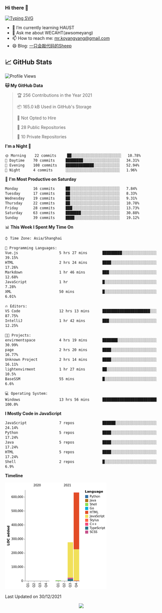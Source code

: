 ### Hi there 👋

[![Typing SVG](https://readme-typing-svg.herokuapp.com?color=%23F78A63&lines=Here+are+some+ideas+to+get+you+started%3A)](https://git.io/typing-svg)

- 🌱 I’m currently learning HAUST
- 💬 Ask me about WECAHT(awsomeyang)
- 📫 How to reach me: mr.koyangyang@gmail.com
- 😄 Blog: [一只会敲代码的Sheep](https://codeyang.pages.dev/)


## &#x1f4c8; GitHub Stats
<!--START_SECTION:waka-->
![Profile Views](http://img.shields.io/badge/Profile%20Views-1-blue)

**🐱 My GitHub Data** 

> 🏆 256 Contributions in the Year 2021
 > 
> 📦 165.0 kB Used in GitHub's Storage 
 > 
> 🚫 Not Opted to Hire
 > 
> 📜 28 Public Repositories 
 > 
> 🔑 10 Private Repositories  
 > 
**I'm a Night 🦉** 

```text
🌞 Morning    22 commits     ██░░░░░░░░░░░░░░░░░░░░░░░   10.78% 
🌆 Daytime    70 commits     ████████░░░░░░░░░░░░░░░░░   34.31% 
🌃 Evening    108 commits    █████████████░░░░░░░░░░░░   52.94% 
🌙 Night      4 commits      ░░░░░░░░░░░░░░░░░░░░░░░░░   1.96%

```
📅 **I'm Most Productive on Saturday** 

```text
Monday       16 commits     ██░░░░░░░░░░░░░░░░░░░░░░░   7.84% 
Tuesday      17 commits     ██░░░░░░░░░░░░░░░░░░░░░░░   8.33% 
Wednesday    19 commits     ██░░░░░░░░░░░░░░░░░░░░░░░   9.31% 
Thursday     22 commits     ██░░░░░░░░░░░░░░░░░░░░░░░   10.78% 
Friday       28 commits     ███░░░░░░░░░░░░░░░░░░░░░░   13.73% 
Saturday     63 commits     ███████░░░░░░░░░░░░░░░░░░   30.88% 
Sunday       39 commits     ████░░░░░░░░░░░░░░░░░░░░░   19.12%

```


📊 **This Week I Spent My Time On** 

```text
⌚︎ Time Zone: Asia/Shanghai

💬 Programming Languages: 
Vue.js                   5 hrs 27 mins       █████████░░░░░░░░░░░░░░░░   39.15% 
HTML                     2 hrs 24 mins       ████░░░░░░░░░░░░░░░░░░░░░   17.26% 
Markdown                 1 hr 46 mins        ███░░░░░░░░░░░░░░░░░░░░░░   12.68% 
JavaScript               1 hr                █░░░░░░░░░░░░░░░░░░░░░░░░   7.28% 
XML                      50 mins             █░░░░░░░░░░░░░░░░░░░░░░░░   6.01%

🔥 Editors: 
VS Code                  12 hrs 13 mins      ██████████████████████░░░   87.75% 
IntelliJ                 1 hr 42 mins        ███░░░░░░░░░░░░░░░░░░░░░░   12.25%

🐱‍💻 Projects: 
envirmentspace           4 hrs 19 mins       ███████░░░░░░░░░░░░░░░░░░   30.99% 
page                     2 hrs 20 mins       ████░░░░░░░░░░░░░░░░░░░░░   16.77% 
Unknown Project          2 hrs 14 mins       ████░░░░░░░░░░░░░░░░░░░░░   16.11% 
lightenvirment           1 hr 27 mins        ██░░░░░░░░░░░░░░░░░░░░░░░   10.5% 
BaseSSM                  55 mins             █░░░░░░░░░░░░░░░░░░░░░░░░   6.6%

💻 Operating System: 
Windows                  13 hrs 56 mins      █████████████████████████   100.0%

```

**I Mostly Code in JavaScript** 

```text
JavaScript               7 repos             ██████░░░░░░░░░░░░░░░░░░░   24.14% 
Python                   5 repos             ████░░░░░░░░░░░░░░░░░░░░░   17.24% 
Java                     5 repos             ████░░░░░░░░░░░░░░░░░░░░░   17.24% 
HTML                     5 repos             ████░░░░░░░░░░░░░░░░░░░░░   17.24% 
Shell                    2 repos             █░░░░░░░░░░░░░░░░░░░░░░░░   6.9%

```


**Timeline**

![Chart not found](https://raw.githubusercontent.com/koyangyang/koyangyang/main/charts/bar_graph.png) 


 Last Updated on 30/12/2021
<!--END_SECTION:waka-->

<!-- <div align="center"><img src="https://github-readme-streak-stats.koyang.workers.dev/?user=koyangyang" ></div> -->

<div align="center"><img src="https://activity-graph.koyang.workers.dev/graph?username=koyangyang&theme=github-light" ></div>

<!-- <div align="center"><img src="https://cdn.jsdelivr.net/gh/koyangyang/hugo_comment/assets/github-contribution-grid-snake.svg" ></div> -->

<!-- ![](https://github-readme-stats.vercel.app/api?username=koyangyang&show_icons=true&theme=flag-india)![](https://github-readme-stats.vercel.app/api/top-langs/?username=koyangyang&layout=compact) -->
<!-- <div align="center"><img src="https://github-readme-stats.vercel.app/api?username=koyangyang&show_icons=true&theme=flag-india" ></div> -->
<!-- <img src="https://github-readme-stats.vercel.app/api/top-langs/?username=koyangyang&layout=compact" > -->



<!-- <div align="center"><img src="https://github-readme-stats.vercel.app/api/wakatime?username=koyangyang" ></div> -->


<!--
[![Top Langs](https://github-readme-stats.vercel.app/api/top-langs/?username=koyangyang&langs_count=8)](https://github.com/anuraghazra/github-readme-stats)
- 🔭 I’m currently working on ...
- 👯 I’m looking to collaborate on ...
- 🤔 I’m looking for help with ...
- 💬 Ask me about ...
- 📫 How to reach me: ...
- 😄 Pronouns: ...
- ⚡ Fun fact: ...
-->
